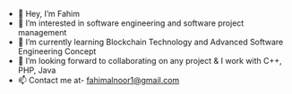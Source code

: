 - 👋 Hey, I’m Fahim
- 👀 I’m interested in software engineering and software project management
- 🌱 I’m currently learning Blockchain Technology and Advanced Software Engineering Concept
- 💞️ I’m looking forward to collaborating on any project & I work with C++, PHP, Java
- 📫 Contact me at- fahimalnoor1@gmail.com
